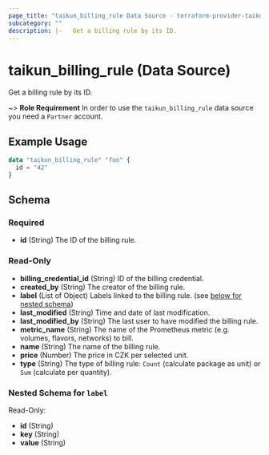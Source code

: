 ```yaml
---
page_title: "taikun_billing_rule Data Source - terraform-provider-taikun"
subcategory: ""
description: |-   Get a billing rule by its ID.
---
```


# taikun_billing_rule (Data Source)

Get a billing rule by its ID.

~> **Role Requirement** In order to use the `taikun_billing_rule` data source you need a `Partner` account.

## Example Usage

```terraform
data "taikun_billing_rule" "foo" {
  id = "42"
}
```

<!-- schema generated by tfplugindocs -->
## Schema

### Required

- **id** (String) The ID of the billing rule.

### Read-Only

- **billing_credential_id** (String) ID of the billing credential.
- **created_by** (String) The creator of the billing rule.
- **label** (List of Object) Labels linked to the billing rule. (see [below for nested schema](#nestedatt--label))
- **last_modified** (String) Time and date of last modification.
- **last_modified_by** (String) The last user to have modified the billing rule.
- **metric_name** (String) The name of the Prometheus metric (e.g. volumes, flavors, networks) to bill.
- **name** (String) The name of the billing rule.
- **price** (Number) The price in CZK per selected unit.
- **type** (String) The type of billing rule: `Count` (calculate package as unit) or `Sum` (calculate per quantity).

<a id="nestedatt--label"></a>
### Nested Schema for `label`

Read-Only:

- **id** (String)
- **key** (String)
- **value** (String)



